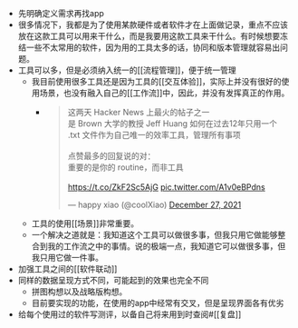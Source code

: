 - 先明确定义需求再找app
- 很多情况下，我都是为了使用某款硬件或者软件才在上面做记录，重点不应该放在这款工具可以用来干什么，而是我要用这款工具来干什么。有时候想要冻结一些不太常用的软件，因为用的工具太多的话，协同和版本管理就容易出问题。
- 工具可以多，但是必须纳入统一的[[流程管理]]，便于统一管理
    - 我目前使用很多工具还是因为工具的[[交互体验]]，实际上并没有很好的使用场景，也没有融入自己的[[工作流]]中，因此，并没有发挥真正的作用。
        - <blockquote class="twitter-tweet"><p lang="zh" dir="ltr">这两天 Hacker News 上最火的帖子之一<br>是 Brown 大学的教授 Jeff Huang 如何在过去12年只用一个 .txt 文件作为自己唯一的效率工具，管理所有事项<br><br>点赞最多的回复说的对：<br>重要的是你的 routine，而非工具<br><br> <a href="https://t.co/ZkF2Sc5AjG">https://t.co/ZkF2Sc5AjG</a> <a href="https://t.co/A1v0eBPdns">pic.twitter.com/A1v0eBPdns</a></p>&mdash; happy xiao (@coolXiao) <a href="https://twitter.com/coolXiao/status/1475366809566314497?ref_src=twsrc%5Etfw">December 27, 2021</a></blockquote> <script async src="https://platform.twitter.com/widgets.js" charset="utf-8"></script>
    - 工具的使用[[场景]]非常重要。
    - 一个解决之道就是：我知道这个工具可以做很多事，但我只用它做能够整合到我的工作流之中的事情。说的极端一点，我知道它可以做很多事，但我只用它做一件事。
- 加强工具之间的[[软件联动]]
- 同样的数据呈现方式不同，可能起到的效果也完全不同
    - 拼图构想以及战略版构想。
    - 目前要实现的功能，在使用的app中经常有交叉，但是呈现界面各有优劣
- 给每个使用过的软件写测评，以备自己将来用到时查阅#[[复盘]]
